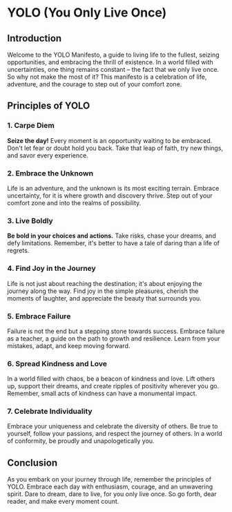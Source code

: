 # YOLO (You Only Live Once)

## Introduction

Welcome to the YOLO Manifesto, a guide to living life to the fullest, seizing opportunities, and embracing the thrill of existence. In a world filled with uncertainties, one thing remains constant – the fact that we only live once. So why not make the most of it? This manifesto is a celebration of life, adventure, and the courage to step out of your comfort zone.

## Principles of YOLO

### 1. Carpe Diem

**Seize the day!** Every moment is an opportunity waiting to be embraced. Don't let fear or doubt hold you back. Take that leap of faith, try new things, and savor every experience.

### 2. Embrace the Unknown

Life is an adventure, and the unknown is its most exciting terrain. Embrace uncertainty, for it is where growth and discovery thrive. Step out of your comfort zone and into the realms of possibility.

### 3. Live Boldly

**Be bold in your choices and actions.** Take risks, chase your dreams, and defy limitations. Remember, it's better to have a tale of daring than a life of regrets.

### 4. Find Joy in the Journey

Life is not just about reaching the destination; it's about enjoying the journey along the way. Find joy in the simple pleasures, cherish the moments of laughter, and appreciate the beauty that surrounds you.

### 5. Embrace Failure

Failure is not the end but a stepping stone towards success. Embrace failure as a teacher, a guide on the path to growth and resilience. Learn from your mistakes, adapt, and keep moving forward.

### 6. Spread Kindness and Love

In a world filled with chaos, be a beacon of kindness and love. Lift others up, support their dreams, and create ripples of positivity wherever you go. Remember, small acts of kindness can have a monumental impact.

### 7. Celebrate Individuality

Embrace your uniqueness and celebrate the diversity of others. Be true to yourself, follow your passions, and respect the journey of others. In a world of conformity, be proudly and unapologetically you.

## Conclusion

As you embark on your journey through life, remember the principles of YOLO. Embrace each day with enthusiasm, courage, and an unwavering spirit. Dare to dream, dare to live, for you only live once. So go forth, dear reader, and make every moment count.
